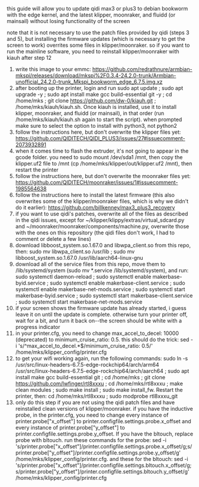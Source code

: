 this guide will allow you to update qidi max3 or plus3 to debian bookworm with the edge kernel, and the latest klipper, moonraker, and fluidd (or mainsail) without losing functionality of the screen

note that it is not necessary to use the patch files provided by qidi (steps 3 and 5), but installing the firmware updates (which is necessary to get the screen to work) overrites some files in klipper/moonraker. so if you want to run the mainline software, you need to reinstall klipper/moonraker with kiauh after step 12

1. write this image to your emmc: https://github.com/redrathnure/armbian-mkspi/releases/download/mkspi%2F0.3.4-24.2.0-trunk/Armbian-unofficial_24.2.0-trunk_Mkspi_bookworm_edge_6.7.5.img.xz
2. after booting up the printer, login and run sudo apt update ; sudo apt upgrade -y ; sudo apt install make gcc build-essential git -y ; cd /home/mks ; git clone https://github.com/dw-0/kiauh.git ; /home/mks/kiauh/kiauh.sh. Once kiauh is installed, use it to install klipper, moonraker, and fluidd (or mainsail), in that order (run /home/mks/kiauh/kiauh.sh again to start the script). when prompted make sure to select the option to install with python3, not python2
3. follow the instructions here, but don't overwrite the klipper files yet: https://github.com/QIDITECH/QIDI_PLUS3/issues/27#issuecomment-2073932891
4. when it comes time to flash the extruder, it's not going to appear in the gcode folder. you need to sudo mount /dev/sda1 /mnt, then copy the klipper.uf2 file to /mnt (cp /home/mks/klipper/out/klipper.uf2 /mnt), then restart the printer
5. follow the instructions here, but don't overwrite the moonraker files yet: https://github.com/QIDITECH/moonraker/issues/1#issuecomment-1985564638
6. follow the instructions here to install the latest firmware (this also overwrites some of the klipper/moonraker files, which is why we didn't do it earlier): https://github.com/billkenney/max3_plus3_recovery
7. if you want to use qidi's patches, overwrite all of the files as described in the qidi issues, except for ~/klipper/klippy/extras/virtual_sdcard.py and ~/moonraker/moonraker/components/machine.py, overwrite those with the ones on this repository (the qidi files don't work, I had to comment or delete a few lines)
8. download libboost_system.so.1.67.0 and libwpa_client.so from this repo, then: sudo mv libwpa_client.so /usr/lib ; sudo mv libboost_system.so.1.67.0 /usr/lib/aarch64-linux-gnu
9. download all of the service files from this repo, move them to /lib/systemd/system (sudo mv *.service /lib/systemd/system), and run: sudo systemctl daemon-reload ; sudo systemctl enable makerbase-byid.service ; sudo systemctl enable makerbase-client.service ; sudo systemctl enable makerbase-net-mods.service ; sudo systemctl start makerbase-byid.service ; sudo systemctl start makerbase-client.service ; sudo systemctl start makerbase-net-mods.service
10. if your screen shows the firmware update has already started, i guess leave it on until the update is complete. otherwise turn your printer off, wait for a bit, and turn it back on--the screen should be white with a progress indicator
11. in your printer.cfg, you need to change max_accel_to_decel: 10000 (deprecated) to minimum_cruise_ratio: 0.5. this should do the trick: sed -i 's/^max_accel_to_decel.*$/minimum_cruise_ratio: 0\.5/' /home/mks/klipper_config/printer.cfg
12. to get your wifi working again, run the following commands: sudo ln -s /usr/src/linux-headers-6.7.5-edge-rockchip64/arch/arm64 /usr/src/linux-headers-6.7.5-edge-rockchip64/arch/aarch64 ; sudo apt install make gcc build-essential git ; cd /home/mks ; git clone https://github.com/lwfinger/rtl8xxxu ; cd /home/mks/rtl8xxxu ; make clean modules ; sudo make install ; sudo make install_fw. Restart the printer, then: cd /home/mks/rtl8xxxu ; sudo modprobe rtl8xxxu_git
13. only do this step if you are not using the qidi patch files and have reinstalled clean versions of klipper/moonraker. if you have the inductive probe, in the printer.cfg, you need to change every instance of printer.probe["x_offset"] to printer.configfile.settings.probe.x_offset and every instance of printer.probe["y_offset"] to printer.configfile.settings.probe.y_offset. If you have the bltouch, replace probe with bltouch. run these commands for the probe: sed -i 's/printer\.probe\["x_offset"\]/printer\.configfile\.settings\.probe\.x_offset/g;s/printer\.probe\["y_offset"\]/printer\.configfile\.settings\.probe\.y_offset/g' /home/mks/klipper_config/printer.cfg. and these for the bltouch: sed -i 's/printer\.probe\["x_offset"\]/printer\.configfile\.settings\.bltouch\.x_offset/g;s/printer\.probe\["y_offset"\]/printer\.configfile\.settings\.bltouch\.y_offset/g' /home/mks/klipper_config/printer.cfg
